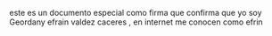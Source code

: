 este es un documento especial como firma que confirma que yo soy Geordany efrain valdez caceres , en internet me conocen como efrin
